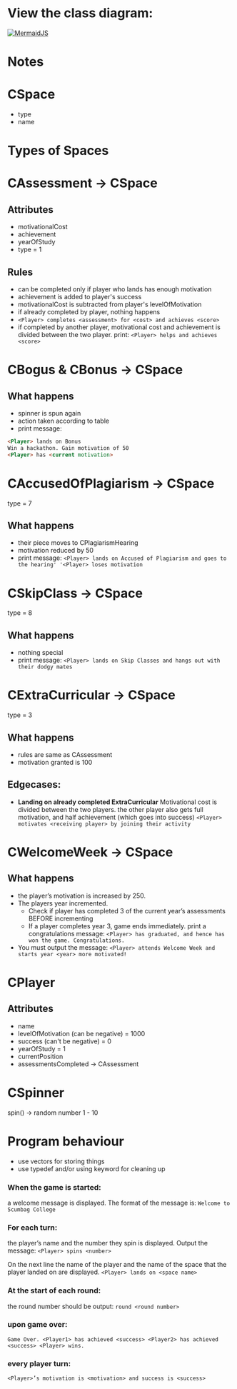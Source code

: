 # View the class diagram:

[![MermaidJS](https://mermaid.ink/img/pako:eNrNWe1P2zgY_1esfEDh1qIxOjoqrhKU8SKNDdHe0J2QTiYxEJHYWeIweh387ff4JYmdOKXsTnfwgST2z8_78_ixu_ACFhJv5AUxzvODCN9kOLmkCE3OYjwnGer3f4zRZC_PSZ4nhHI0QpdegCkKWJLGhJNLT8KPcELQL_1-tVDgbnHemt5nOAvlbAE09bQalPPTFAdEcWGU44iWGDWx-0OAGvJEOcIO1McHnuFJkWVRUMQ42wt4dB_x-bIlIPxNhLMoT44JPOjNMvA-uyny5QC6HLAXBGCF8Mt1zXcZ_ILEYHZyQcjdMtj0Lkonwp-kxdwwXNNZgCp9GqKruV7QZUNnXJAHTmhYOyyiFIhvbIx1AGivG-QZzTmmPF8GOlS69ftjKzoygnkVQL_xKNZEaojNyoAYWndiXLIIjEyUkstCjCC0u4uvcrBTwMdjNdL_KAGzeUpQIv7r4ZyHoxFARWQln4GFHo_AgskpA-NiHjE6YTk3Z6ZFEIChzaHfIT7V9xsljG-w5PBv3Z4NhKmRwX8NUeDfQ41lPSTJW6KosVwJoT7mwL7kcB9lvMAxetKsmuP3LAqRsvknTEMS-kqMW5yR8M-UZ7vaI-M1lKq3npK0oNG3giiIrBECIV_W0a_oreZjaHBEuHj660jqqwEO3QEozN8ACs1gxnaEG6Nd4p4UzmnMSCNMtXgdrioxUrIOhzWxDVnbzmsuKAU3XNqESPEtLz82gl9l9qKKauAWqCCBqZPwQRM0JsQa30GrqgCamLlOmUCsvpsxjuNzVojyQjswF9-lMU5o0AmpC1Z-RjIjh9rQU_wg5rvZnUMsM0jakLggZqZL6GEUkzPMbzvp1XuAVOOABIa1KnvJulQaXufNVxJwlqFEfeVmrakz6Ell0BNKVAaV5UEQ9C1CkGOKUCsLSxpVFlqBw3HGfWtIUPVrFTPpPwvxkYZWVFR6qlK8sK0lxbmXQj4ZBn5C5wRLA3-KKMldqXOtrb--IsFpGkfcRQiMEkDhQiGJoyTiJHNR1H6fwiP17eW8uUCa4ZyAyaF0NrE95NIlY4lzgrP1duJNQNoZO6GlNkL6NRQ4kCCuCXxGbrFCxLVYsGRKvENT8AwiF7GjdhYDzAn0I7DLo11RJUX1Q7Mx0iSuGIvRWUZySOYTqiLXlFx7dQbBCq-lvWZrCJyWOMQRNV1U5RPYoR4chBp7lt7snoB8Ll7KZGkjIFlEAwViyu8Ga6mGaLxgmVGdLB8YJGsI0MV2FHTBrpwJpnruhVksntEU-hCpaVk5JIWuZDP3Kl02jDBZgVnpj-YW-8LFza22ptUwyKHV0r3pII0msu_8TL63mq6IghtB_9rLkoOx1-m-c_GyZnCFRvDL9ZQX4dyi2xY9seJwFccbYQTLJ-XxwIjTl1M5INcEpHAQkamQHOP8olK6GjrIWJrCSakow0Ab06yYuqG1W6CO3lVbbP0ZanUEa4C1eUlVaj385WmY1l8lFaleg0o-Y1YLKusjlMcbc9AS45zkxRXsRW3LrpZxln-At8NDjRyUcu-laTw_ZNnpxO9uShsNaRNoBqTfFbepVTd_pklesefVQeF3BEkJVRHqSyPcyvcmoo7WClUPWeC9MPwnAdRlsqOGaW28iu8Vj0Au1x9JIxha_twRqbR3J4eLFvsXBbKrYP3r9FqnYeHWY-htYuJMpPYRyLhFcWzHu_L9O8F31lF5bNTj_XlZxoxY6jhjmlq5ykMnO1P__Xkr5c25VcgFNb51ZFjlnuC5a4IrdUvA7sEDkTqi2VbvutkqG4AuwNLD-38mffuicmFsZfbU65BY3ZaWAX6vj6xwOqEB-YrjwuwrAflahKYrC01fi9CuW-UqOhyTr0Nq83K7ktYYfB1SmnfrlZTG4P8opdfzEpIlOAq9kSdlu_T4LYFjhSfusUOc3YlL7EfA4YKz6ZwG3ohnBel5RRrCoUb__OONrnGcw2iK6R-MJSUIPr3RwnvwRv2tneHGzs7g7XC4_W6ws7X1ftDz5t5oc2u4MRgOtreH8Lc9-LA5eOx5f0kSWxvbg-3hh_fvNgc7Hwab74Y9j4QRZNOp_v1JPB7_BmoPHDo?type=png)](https://mermaid.live/edit#pako:eNrNWe1P2zgY_1esfEDh1qIxOjoqrhKU8SKNDdHe0J2QTiYxEJHYWeIweh387ff4JYmdOKXsTnfwgST2z8_78_ixu_ACFhJv5AUxzvODCN9kOLmkCE3OYjwnGer3f4zRZC_PSZ4nhHI0QpdegCkKWJLGhJNLT8KPcELQL_1-tVDgbnHemt5nOAvlbAE09bQalPPTFAdEcWGU44iWGDWx-0OAGvJEOcIO1McHnuFJkWVRUMQ42wt4dB_x-bIlIPxNhLMoT44JPOjNMvA-uyny5QC6HLAXBGCF8Mt1zXcZ_ILEYHZyQcjdMtj0Lkonwp-kxdwwXNNZgCp9GqKruV7QZUNnXJAHTmhYOyyiFIhvbIx1AGivG-QZzTmmPF8GOlS69ftjKzoygnkVQL_xKNZEaojNyoAYWndiXLIIjEyUkstCjCC0u4uvcrBTwMdjNdL_KAGzeUpQIv7r4ZyHoxFARWQln4GFHo_AgskpA-NiHjE6YTk3Z6ZFEIChzaHfIT7V9xsljG-w5PBv3Z4NhKmRwX8NUeDfQ41lPSTJW6KosVwJoT7mwL7kcB9lvMAxetKsmuP3LAqRsvknTEMS-kqMW5yR8M-UZ7vaI-M1lKq3npK0oNG3giiIrBECIV_W0a_oreZjaHBEuHj660jqqwEO3QEozN8ACs1gxnaEG6Nd4p4UzmnMSCNMtXgdrioxUrIOhzWxDVnbzmsuKAU3XNqESPEtLz82gl9l9qKKauAWqCCBqZPwQRM0JsQa30GrqgCamLlOmUCsvpsxjuNzVojyQjswF9-lMU5o0AmpC1Z-RjIjh9rQU_wg5rvZnUMsM0jakLggZqZL6GEUkzPMbzvp1XuAVOOABIa1KnvJulQaXufNVxJwlqFEfeVmrakz6Ell0BNKVAaV5UEQ9C1CkGOKUCsLSxpVFlqBw3HGfWtIUPVrFTPpPwvxkYZWVFR6qlK8sK0lxbmXQj4ZBn5C5wRLA3-KKMldqXOtrb--IsFpGkfcRQiMEkDhQiGJoyTiJHNR1H6fwiP17eW8uUCa4ZyAyaF0NrE95NIlY4lzgrP1duJNQNoZO6GlNkL6NRQ4kCCuCXxGbrFCxLVYsGRKvENT8AwiF7GjdhYDzAn0I7DLo11RJUX1Q7Mx0iSuGIvRWUZySOYTqiLXlFx7dQbBCq-lvWZrCJyWOMQRNV1U5RPYoR4chBp7lt7snoB8Ll7KZGkjIFlEAwViyu8Ga6mGaLxgmVGdLB8YJGsI0MV2FHTBrpwJpnruhVksntEU-hCpaVk5JIWuZDP3Kl02jDBZgVnpj-YW-8LFza22ptUwyKHV0r3pII0msu_8TL63mq6IghtB_9rLkoOx1-m-c_GyZnCFRvDL9ZQX4dyi2xY9seJwFccbYQTLJ-XxwIjTl1M5INcEpHAQkamQHOP8olK6GjrIWJrCSakow0Ab06yYuqG1W6CO3lVbbP0ZanUEa4C1eUlVaj385WmY1l8lFaleg0o-Y1YLKusjlMcbc9AS45zkxRXsRW3LrpZxln-At8NDjRyUcu-laTw_ZNnpxO9uShsNaRNoBqTfFbepVTd_pklesefVQeF3BEkJVRHqSyPcyvcmoo7WClUPWeC9MPwnAdRlsqOGaW28iu8Vj0Au1x9JIxha_twRqbR3J4eLFvsXBbKrYP3r9FqnYeHWY-htYuJMpPYRyLhFcWzHu_L9O8F31lF5bNTj_XlZxoxY6jhjmlq5ykMnO1P__Xkr5c25VcgFNb51ZFjlnuC5a4IrdUvA7sEDkTqi2VbvutkqG4AuwNLD-38mffuicmFsZfbU65BY3ZaWAX6vj6xwOqEB-YrjwuwrAflahKYrC01fi9CuW-UqOhyTr0Nq83K7ktYYfB1SmnfrlZTG4P8opdfzEpIlOAq9kSdlu_T4LYFjhSfusUOc3YlL7EfA4YKz6ZwG3ohnBel5RRrCoUb__OONrnGcw2iK6R-MJSUIPr3RwnvwRv2tneHGzs7g7XC4_W6ws7X1ftDz5t5oc2u4MRgOtreH8Lc9-LA5eOx5f0kSWxvbg-3hh_fvNgc7Hwab74Y9j4QRZNOp_v1JPB7_BmoPHDo)

# Notes

# CSpace

-   type
-   name

# Types of Spaces

# CAssessment -> CSpace

## Attributes

-   motivationalCost
-   achievement
-   yearOfStudy
-   type = 1

## Rules

-   can be completed only if player who lands has enough motivation
-   achievement is added to player's success
-   motivationalCost is subtracted from player's levelOfMotivation
-   if already completed by player, nothing happens
-   `<Player> completes <assessment> for <cost> and achieves <score>`
-   if completed by another player, motivational cost and achievement is divided between the two player. print: `<Player> helps and achieves <score>`

# CBogus & CBonus → CSpace

## What happens

-   spinner is spun again
-   action taken according to table
-   print message:

```markdown
<Player> lands on Bonus
Win a hackathon. Gain motivation of 50
<Player> has <current motivation>
```

# CAccusedOfPlagiarism -> CSpace

type = 7

## What happens

-   their piece moves to CPlagiarismHearing
-   motivation reduced by 50
-   print message: `<Player> lands on Accused of Plagiarism and goes to the hearing' '<Player> loses motivation`

# CSkipClass -> CSpace

type = 8

## What happens

-   nothing special
-   print message: `<Player> lands on Skip Classes and hangs out with their dodgy mates`

# CExtraCurricular -> CSpace

type = 3

## What happens

-   rules are same as CAssessment
-   motivation granted is 100

## Edgecases:

-   **Landing on already completed ExtraCurricular**
    Motivational cost is divided between the two players.
    the other player also gets full motivation, and half achievement (which goes into success)
    `<Player> motivates <receiving player> by joining their activity`

# CWelcomeWeek → CSpace

## **What happens**

-   the player’s motivation is increased by 250.
-   The players year incremented.
    -   Check if player has completed 3 of the current year’s assessments BEFORE incrementing
    -   If a player completes year 3, game ends immediately. print a congratulations message: `<Player> has graduated, and hence has won the game. Congratulations.`
-   You must output the message:
    `<Player> attends Welcome Week and starts year <year> more motivated!`

# CPlayer

## Attributes

-   name
-   levelOfMotivation (can be negative) = 1000
-   success (can't be negative) = 0
-   yearOfStudy = 1
-   currentPosition
-   assessmentsCompleted -> CAssessment

# CSpinner

spin() -> random number 1 - 10

# Program behaviour

-   use vectors for storing things
-   use typedef and/or using keyword for cleaning up

### **When the game is started:**

a welcome message is displayed. The format of the message is:
`Welcome to Scumbag College`

### **For each turn:**

the player’s name and the number they spin is displayed. Output the message: `<Player> spins <number>`

On the next line the name of the player and the name of the space that the player landed on are displayed. `<Player> lands on <space name>`

### **At the start of each round:**

the round number should be output: `round <round number>`

### upon game over:

`Game Over. <Player1> has achieved <success> <Player2> has achieved <success> <Player> wins.`

### every player turn:

`<Player>’s motivation is <motivation> and success is <success>`
